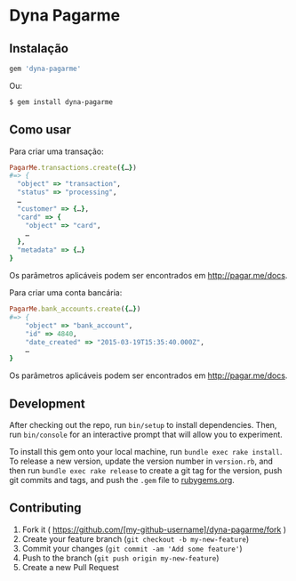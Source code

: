 # Dyna Pagarme

## Instalação


```ruby
gem 'dyna-pagarme'
```

Ou:

```bash
$ gem install dyna-pagarme
```

## Como usar

Para criar uma transação:

```ruby
PagarMe.transactions.create({…})
#=> {
  "object" => "transaction",
  "status" => "processing",
  …
  "customer" => {…},
  "card" => {
    "object" => "card",
    …
  },
  "metadata" => {…}
}
```

Os parâmetros aplicáveis podem ser encontrados em http://pagar.me/docs.

Para criar uma conta bancária:

```ruby
PagarMe.bank_accounts.create({…})
#=> {
    "object" => "bank_account",
    "id" => 4840,
    "date_created" => "2015-03-19T15:35:40.000Z",
    …
}
```

Os parâmetros aplicáveis podem ser encontrados em http://pagar.me/docs.

## Development

After checking out the repo, run `bin/setup` to install dependencies. Then, run `bin/console` for an interactive prompt that will allow you to experiment.

To install this gem onto your local machine, run `bundle exec rake install`. To release a new version, update the version number in `version.rb`, and then run `bundle exec rake release` to create a git tag for the version, push git commits and tags, and push the `.gem` file to [rubygems.org](https://rubygems.org).

## Contributing

1. Fork it ( https://github.com/[my-github-username]/dyna-pagarme/fork )
2. Create your feature branch (`git checkout -b my-new-feature`)
3. Commit your changes (`git commit -am 'Add some feature'`)
4. Push to the branch (`git push origin my-new-feature`)
5. Create a new Pull Request
